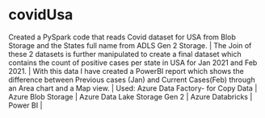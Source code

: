 # covidUsa
Created a PySpark code that reads Covid dataset for USA from Blob Storage and the States full name from ADLS Gen 2 Storage. |
The Join of these 2 datasets is further manipulated to create a final dataset which contains the count of positive cases per state in USA for Jan 2021 and Feb 2021. |
With this data I have created a PowerBI report which shows the difference between Previous cases (Jan) and Current Cases(Feb) through an Area chart and a Map view. |
Used:
Azure Data Factory- for Copy Data |
Azure Blob Storage |
Azure Data Lake Storage Gen 2 |
Azure Databricks |
Power BI |
